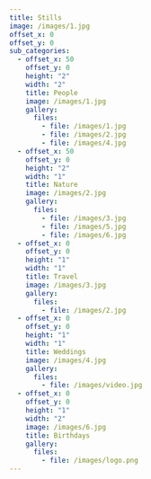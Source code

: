 ```yaml
---
title: Stills
image: /images/1.jpg
offset_x: 0
offset_y: 0
sub_categories:
  - offset_x: 50
    offset_y: 0
    height: "2"
    width: "2"
    title: People
    image: /images/1.jpg
    gallery:
      files:
        - file: /images/1.jpg
        - file: /images/2.jpg
        - file: /images/4.jpg
  - offset_x: 50
    offset_y: 0
    height: "2"
    width: "1"
    title: Nature
    image: /images/2.jpg
    gallery:
      files:
        - file: /images/3.jpg
        - file: /images/5.jpg
        - file: /images/6.jpg
  - offset_x: 0
    offset_y: 0
    height: "1"
    width: "1"
    title: Travel
    image: /images/3.jpg
    gallery:
      files:
        - file: /images/2.jpg
  - offset_x: 0
    offset_y: 0
    height: "1"
    width: "1"
    title: Weddings
    image: /images/4.jpg
    gallery:
      files:
        - file: /images/video.jpg
  - offset_x: 0
    offset_y: 0
    height: "1"
    width: "2"
    image: /images/6.jpg
    title: Birthdays
    gallery:
      files:
        - file: /images/logo.png
---
```

